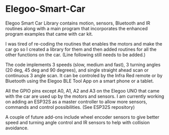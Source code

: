 # Elegoo-Smart-Car
Elegoo Smart Car Library contains motion, sensors, Bluetooth and IR routines along with a main program that incorporates the enhanced program examples that came with car kit.

I was tired of re-coding the routines that enables the motors and make the car go so I created a library for them and then added routines for all the other functions on the car. 
(Line following still needs to be added.) 

The code implements 3 speeds (slow, medium and fast), 3 turning angles (20 deg, 45 deg and 90 degrees), and single straight ahead scan or continuous 3 angle scan.
It can be controled by the Infra Red remote or by Bluetooth using the Elegoo BLE Tool App on a smart phone or a tablet.

All the GPIO pins except A0, A1, A2 and A3 on the Elegoo UNO that came with the car are used up by the motors and sensors. I am currently working on adding an ESP32S 
as a master controller to allow more sensors, commands and control possibilities. (See ESP32S repository)

A couple of future add-ons include wheel encoder sensors to give better speed and turning angle control and IR sensors to help with collision avoidance.

